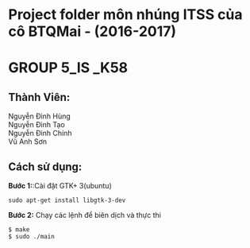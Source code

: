 # Project folder môn nhúng ITSS của cô BTQMai - (2016-2017)  
# GROUP 5_IS _K58  
## Thành Viên:
Nguyễn Đình Hùng  
Nguyễn Đình Tạo  
Nguyễn Đình Chính  
Vũ Anh Sơn  
## Cách sử dụng:  
**Bước 1:**:Cài đặt GTK+ 3(ubuntu)  
```
sudo apt-get install libgtk-3-dev
```  
**Bước 2:** Chạy các lệnh để biên dịch và thực thi  
```	
$ make  
$ sudo ./main  
```
